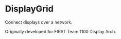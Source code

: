 DisplayGrid
===========

Connect displays over a network.

Originally developed for FIRST Team 1100 Display Arch. 
